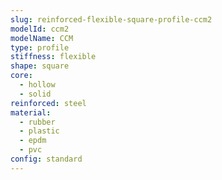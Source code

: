 ```yaml
---
slug: reinforced-flexible-square-profile-ccm2
modelId: ccm2
modelName: CCM
type: profile
stiffness: flexible
shape: square
core:
  - hollow
  - solid
reinforced: steel
material:
  - rubber
  - plastic
  - epdm
  - pvc
config: standard
---
```

